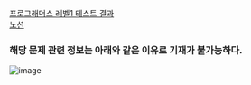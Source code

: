 [프로그래머스 레벨1 테스트 결과](https://programmers.co.kr/skill_checks/469160?challenge_id=8631)  
[노션](https://poised-bream-4db.notion.site/Programmers-21885c6b7d1848459dd4cf483a988f0b)

### 해당 문제 관련 정보는 아래와 같은 이유로 기재가 불가능하다.
![image](https://user-images.githubusercontent.com/49461207/223682173-017b59f6-3ca3-483f-adce-c27b5b68f1f7.png)

